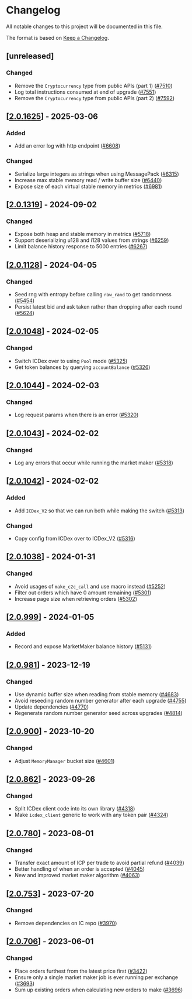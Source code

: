 # Changelog

All notable changes to this project will be documented in this file.

The format is based on [Keep a Changelog](https://keepachangelog.com/en/1.0.0/).

## [unreleased]

### Changed

- Remove the `Cryptocurrency` type from public APIs (part 1) ([#7510](https://github.com/open-chat-labs/open-chat/pull/7510))
- Log total instructions consumed at end of upgrade ([#7551](https://github.com/open-chat-labs/open-chat/pull/7551))
- Remove the `Cryptocurrency` type from public APIs (part 2) ([#7592](https://github.com/open-chat-labs/open-chat/pull/7592))

## [[2.0.1625](https://github.com/open-chat-labs/open-chat/releases/tag/v2.0.1625-market_maker)] - 2025-03-06

### Added

- Add an error log with http endpoint ([#6608](https://github.com/open-chat-labs/open-chat/pull/6608))

### Changed

- Serialize large integers as strings when using MessagePack ([#6315](https://github.com/open-chat-labs/open-chat/pull/6315))
- Increase max stable memory read / write buffer size ([#6440](https://github.com/open-chat-labs/open-chat/pull/6440))
- Expose size of each virtual stable memory in metrics ([#6981](https://github.com/open-chat-labs/open-chat/pull/6981))

## [[2.0.1319](https://github.com/open-chat-labs/open-chat/releases/tag/v2.0.1319-market_maker)] - 2024-09-02

### Changed

- Expose both heap and stable memory in metrics ([#5718](https://github.com/open-chat-labs/open-chat/pull/5718))
- Support deserializing u128 and i128 values from strings ([#6259](https://github.com/open-chat-labs/open-chat/pull/6259))
- Limit balance history response to 5000 entries ([#6267](https://github.com/open-chat-labs/open-chat/pull/6267))

## [[2.0.1128](https://github.com/open-chat-labs/open-chat/releases/tag/v2.0.1128-market_maker)] - 2024-04-05

### Changed

- Seed rng with entropy before calling `raw_rand` to get randomness ([#5454](https://github.com/open-chat-labs/open-chat/pull/5454))
- Persist latest bid and ask taken rather than dropping after each round ([#5624](https://github.com/open-chat-labs/open-chat/pull/5624))

## [[2.0.1048](https://github.com/open-chat-labs/open-chat/releases/tag/v2.0.1048-market_maker)] - 2024-02-05

### Changed

- Switch ICDex over to using `Pool` mode ([#5325](https://github.com/open-chat-labs/open-chat/pull/5325))
- Get token balances by querying `accountBalance` ([#5326](https://github.com/open-chat-labs/open-chat/pull/5326))

## [[2.0.1044](https://github.com/open-chat-labs/open-chat/releases/tag/v2.0.1044-market_maker)] - 2024-02-03

### Changed

- Log request params when there is an error ([#5320](https://github.com/open-chat-labs/open-chat/pull/5320))

## [[2.0.1043](https://github.com/open-chat-labs/open-chat/releases/tag/v2.0.1043-market_maker)] - 2024-02-02

### Changed

- Log any errors that occur while running the market maker ([#5318](https://github.com/open-chat-labs/open-chat/pull/5318))

## [[2.0.1042](https://github.com/open-chat-labs/open-chat/releases/tag/v2.0.1042-market_maker)] - 2024-02-02

### Added

- Add `ICDex_V2` so that we can run both while making the switch ([#5313](https://github.com/open-chat-labs/open-chat/pull/5313))

### Changed

- Copy config from ICDex over to ICDex_V2 ([#5316](https://github.com/open-chat-labs/open-chat/pull/5316))

## [[2.0.1038](https://github.com/open-chat-labs/open-chat/releases/tag/v2.0.1038-market_maker)] - 2024-01-31

### Changed

- Avoid usages of `make_c2c_call` and use macro instead ([#5252](https://github.com/open-chat-labs/open-chat/pull/5252))
- Filter out orders which have 0 amount remaining ([#5301](https://github.com/open-chat-labs/open-chat/pull/5301))
- Increase page size when retrieving orders ([#5302](https://github.com/open-chat-labs/open-chat/pull/5302))

## [[2.0.999](https://github.com/open-chat-labs/open-chat/releases/tag/v2.0.999-market_maker)] - 2024-01-05

### Added

- Record and expose MarketMaker balance history ([#5131](https://github.com/open-chat-labs/open-chat/pull/5131))

## [[2.0.981](https://github.com/open-chat-labs/open-chat/releases/tag/v2.0.981-market_maker)] - 2023-12-19

### Changed

- Use dynamic buffer size when reading from stable memory ([#4683](https://github.com/open-chat-labs/open-chat/pull/4683))
- Avoid reseeding random number generator after each upgrade ([#4755](https://github.com/open-chat-labs/open-chat/pull/4755))
- Update dependencies ([#4770](https://github.com/open-chat-labs/open-chat/pull/4770))
- Regenerate random number generator seed across upgrades ([#4814](https://github.com/open-chat-labs/open-chat/pull/4814))

## [[2.0.900](https://github.com/open-chat-labs/open-chat/releases/tag/v2.0.900-market_maker)] - 2023-10-20

### Changed

- Adjust `MemoryManager` bucket size ([#4601](https://github.com/open-chat-labs/open-chat/pull/4601))

## [[2.0.862](https://github.com/open-chat-labs/open-chat/releases/tag/v2.0.862-market_maker)] - 2023-09-26

### Changed

- Split ICDex client code into its own library ([#4318](https://github.com/open-chat-labs/open-chat/pull/4318))
- Make `icdex_client` generic to work with any token pair ([#4324](https://github.com/open-chat-labs/open-chat/pull/4324))

## [[2.0.780](https://github.com/open-chat-labs/open-chat/releases/tag/v2.0.780-market_maker)] - 2023-08-01

### Changed

- Transfer exact amount of ICP per trade to avoid partial refund ([#4039](https://github.com/open-chat-labs/open-chat/pull/4039))
- Better handling of when an order is accepted ([#4045](https://github.com/open-chat-labs/open-chat/pull/4045))
- New and improved market maker algorithm ([#4063](https://github.com/open-chat-labs/open-chat/pull/4063))

## [[2.0.753](https://github.com/open-chat-labs/open-chat/releases/tag/v2.0.753-market_maker)] - 2023-07-20

### Changed

- Remove dependencies on IC repo ([#3970](https://github.com/open-chat-labs/open-chat/pull/3970))

## [[2.0.706](https://github.com/open-chat-labs/open-chat/releases/tag/v2.0.706-market_maker)] - 2023-06-01

### Changed

- Place orders furthest from the latest price first ([#3422](https://github.com/open-chat-labs/open-chat/pull/3422))
- Ensure only a single market maker job is ever running per exchange ([#3693](https://github.com/open-chat-labs/open-chat/pull/3693))
- Sum up existing orders when calculating new orders to make ([#3696](https://github.com/open-chat-labs/open-chat/pull/3696))
